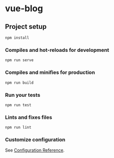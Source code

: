 # vue-blog
<!-- ##打包上线到Netlify
##1.安装netfily脚手架  cnpm install-cli -g
##2.测试是否安装成功 netlify
##3.netlify deploy
##4.问我们需要打包的路径  dist
##5.输入netlify deploy --prod 提交到服务器
##6.再输入项目路径名称dist 
##7.生成线上url地址-->

<!-- 打包上线到Github
查看状态 ：git status；
上传本地：git add vue-blog/；
上传服务器：git commit -m 'package vue blog'，
账号"184262614@qq.com"
密码："ldf.251045"

 -->

## Project setup
```
npm install
```

### Compiles and hot-reloads for development
```
npm run serve
```

### Compiles and minifies for production
```
npm run build
```

### Run your tests
```
npm run test
```

### Lints and fixes files
```
npm run lint
```

### Customize configuration
See [Configuration Reference](https://cli.vuejs.org/config/).
